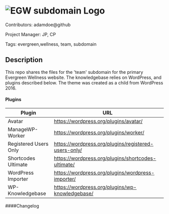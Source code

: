 ![EGW subdomain Logo](http://dev.marketingincolor.com/helpegw/wp-content/uploads/2016/06/EvergreenWellnessLogoTabletHelp-1.jpg)
======
Contributors: adamdoe@github

Project Manager: JP, CP

Tags: evergreen,wellness, team, subdomain

Description
------
This repo shares the files for the 'team' subdomain for the primary Evergreen Wellness website. The knowledgebase relies on WordPress, and plugins described below. The theme was created as a child from WordPress 2016. 



#### Plugins
|  Plugin 	|  URL 	|
|---	|---	|
|  Avatar 	|  https://wordpress.org/plugins/avatar/ 	|
| ManageWP-Worker 	|  https://wordpress.org/plugins/worker/   |
|  Registered Users Only |  https://wordpress.org/plugins/registered-users-only/ 	|
|   Shortcodes Ultimate | https://wordpress.org/plugins/shortcodes-ultimate/ |
|   WordPress Importer |  https://wordpress.org/plugins/wordpress-importer/ 	|
|   WP-Knowledgebase	|  https://wordpress.org/plugins/wp-knowledgebase/ 	|




####Changelog



